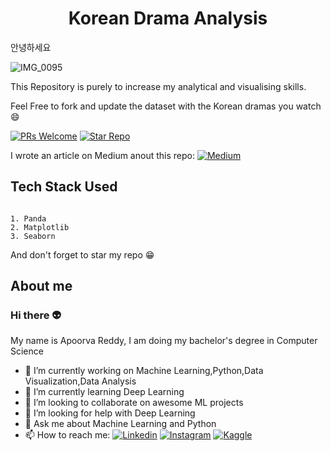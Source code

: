 <h1 align="center">Korean Drama Analysis</h1>
안녕하세요

   ![IMG_0095](https://user-images.githubusercontent.com/61325120/124792580-bddf7d80-df6a-11eb-82c6-a0386e989d21.jpg)

This Repository is purely to increase my analytical and visualising skills.

Feel Free to fork and update the dataset with the Korean dramas you watch :smile:

[![PRs Welcome](https://img.shields.io/badge/PRs-welcome-brightgreen.svg)](https://github.com/apoorvareddy612/Kdramas_Analysis/pulls)
[![Star Repo](https://img.shields.io/badge/Star%20Repo-Yay-yellow)](https://github.com/apoorvareddy612/Kdramas_Analysis/stargazers)

I wrote an article on Medium anout this repo:  [![Medium](https://img.shields.io/badge/Medium-12100E?style=for-the-badge&logo=medium&logoColor=white)](https://medium.com/@apoorvareddy612/korean-drama-analysis-4da6146ffaab)
## Tech Stack Used

```

1. Panda
2. Matplotlib
3. Seaborn

```
And don't forget to star my repo :grin:

## About me
### Hi there 👽
My name is Apoorva Reddy, I am doing my bachelor's degree in Computer Science


- 🔭 I’m currently working on Machine Learning,Python,Data Visualization,Data Analysis
- 🌱 I’m currently learning Deep Learning
- 👯 I’m looking to collaborate on awesome ML projects
- 🤔 I’m looking for help with Deep Learning 
- 💬 Ask me about Machine Learning and Python
- 📫 How to reach me: 
[![Linkedin](https://img.shields.io/badge/LinkedIn-0077B5?style=for-the-badge&logo=linkedin&logoColor=white)](https://www.linkedin.com/in/apoorva-reddy-bagepalli-4522851a3/)
[![Instagram](https://img.shields.io/badge/Instagram-E4405F?style=for-the-badge&logo=instagram&logoColor=white)](https://www.instagram.com/apo_612/)
[![Kaggle](	https://img.shields.io/badge/Kaggle-20BEFF?style=for-the-badge&logo=Kaggle&logoColor=white)](https://www.kaggle.com/apu612)


